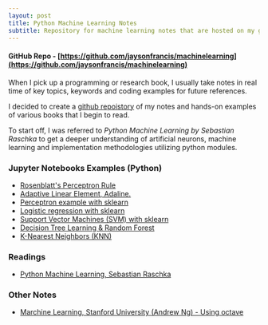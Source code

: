 ```yaml
---
layout: post
title: Python Machine Learning Notes
subtitle: Repository for machine learning notes that are hosted on my github. 
---
```


#### GitHub Repo -  [https://github.com/jaysonfrancis/machinelearning](https://github.com/jaysonfrancis/machinelearning)

When I pick up a programming or research book, I usually take notes in real time of key topics, keywords and coding examples for future references. 

I decided to create a [github repoistory](https://github.com/jaysonfrancis/machinelearning) of my notes and hands-on examples of various books that I begin to read.   

To start off, I was referred to _Python Machine Learning by Sebastian Raschka_ to get a deeper understanding of artificial neurons, machine learning and implementation methodologies utilizing python modules. 

### Jupyter Notebooks Examples (Python)
- [Rosenblatt's Perceptron Rule](https://github.com/jaysonfrancis/machinelearning/blob/master/src/perceptron.ipynb)  
- [Adaptive Linear Element, Adaline.](https://github.com/jaysonfrancis/machinelearning/blob/master/src/adaline.ipynb)  
- [Perceptron example with sklearn ](https://github.com/jaysonfrancis/machinelearning/blob/master/src/perceptron-sklearn.ipynb)
- [Logistic regression with sklearn ](https://github.com/jaysonfrancis/machinelearning/blob/master/src/logisticregression-sklearn.ipynb)
- [Support Vector Machines (SVM) with sklearn](https://github.com/jaysonfrancis/machinelearning/blob/master/src/supportvectormachines.ipynb)  
- [Decision Tree Learning & Random Forest](https://github.com/jaysonfrancis/machinelearning/blob/master/src/decisiontree.ipynb)  
- [K-Nearest Neighbors (KNN)](https://github.com/jaysonfrancis/machinelearning/blob/master/src/decisiontree.ipynb)

### Readings
- [Python Machine Learning, Sebastian Raschka](https://www.amazon.com/Python-Machine-Learning-Sebastian-Raschka-ebook/dp/B00YSILNL0#navbar)


### Other Notes
- [Marchine Learning, Stanford University (Andrew Ng) - Using octave](https://github.com/jaysonfrancis/coursera/tree/master/machinelearning-stanford)